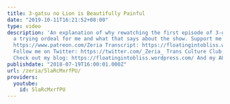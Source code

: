 ```yaml
---
title: 3-gatsu no Lion is Beautifully Painful
date: "2019-10-11T16:21:52+08:00"
type: video
description: 'An explanation of why rewatching the first episode of 3-gatsu was such
  a trying ordeal for me and what that says about the show. Support me on Patreon:
  https://www.patreon.com/Zeria Transcript: https://floatingintobliss.wordpress.com/2018/07/19/script3-gatsu-no-lion-is-beautifully-painful/
  Follow me on Twitter: https://twitter.com/_Zeria_ Trans Culture Club: https://www.youtube.com/channel/UCfmDm5OvKcDrDKb3F8sxVrw
  Check out my blog: https://floatingintobliss.wordpress.com/ And my AO3 page: https://archiveofourown.org/users/Zeria/works'
publishdate: "2018-07-19T16:00:01.000Z"
url: /zeria/5laRcMxrfPU/
providers:
  youtube:
    id: 5laRcMxrfPU
---
```

